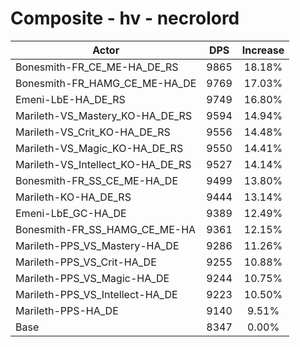 # Composite - hv - necrolord
| Actor | DPS | Increase |
|---|:---:|:---:|
|Bonesmith-FR_CE_ME-HA_DE_RS|9865|18.18%|
|Bonesmith-FR_HAMG_CE_ME-HA_DE|9769|17.03%|
|Emeni-LbE-HA_DE_RS|9749|16.80%|
|Marileth-VS_Mastery_KO-HA_DE_RS|9594|14.94%|
|Marileth-VS_Crit_KO-HA_DE_RS|9556|14.48%|
|Marileth-VS_Magic_KO-HA_DE_RS|9550|14.41%|
|Marileth-VS_Intellect_KO-HA_DE_RS|9527|14.14%|
|Bonesmith-FR_SS_CE_ME-HA_DE|9499|13.80%|
|Marileth-KO-HA_DE_RS|9444|13.14%|
|Emeni-LbE_GC-HA_DE|9389|12.49%|
|Bonesmith-FR_SS_HAMG_CE_ME-HA|9361|12.15%|
|Marileth-PPS_VS_Mastery-HA_DE|9286|11.26%|
|Marileth-PPS_VS_Crit-HA_DE|9255|10.88%|
|Marileth-PPS_VS_Magic-HA_DE|9244|10.75%|
|Marileth-PPS_VS_Intellect-HA_DE|9223|10.50%|
|Marileth-PPS-HA_DE|9140|9.51%|
|Base|8347|0.00%|

